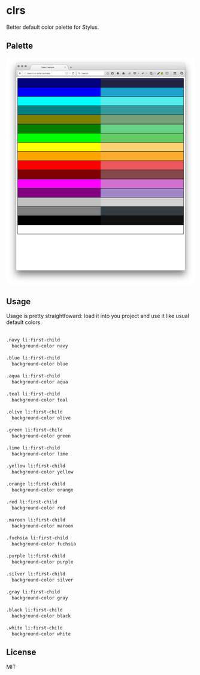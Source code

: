 clrs
====

Better default color palette for Stylus.

Palette
-------

![](clrs.png)

Usage
-----

Usage is pretty straightfoward: load it into you project and use it like usual default colors.

```stylus

.navy li:first-child
  background-color navy

.blue li:first-child
  background-color blue

.aqua li:first-child
  background-color aqua

.teal li:first-child
  background-color teal

.olive li:first-child
  background-color olive

.green li:first-child
  background-color green

.lime li:first-child
  background-color lime

.yellow li:first-child
  background-color yellow

.orange li:first-child
  background-color orange

.red li:first-child
  background-color red

.maroon li:first-child
  background-color maroon

.fuchsia li:first-child
  background-color fuchsia

.purple li:first-child
  background-color purple

.silver li:first-child
  background-color silver

.gray li:first-child
  background-color gray

.black li:first-child
  background-color black

.white li:first-child
  background-color white

```
License
-------

MIT

